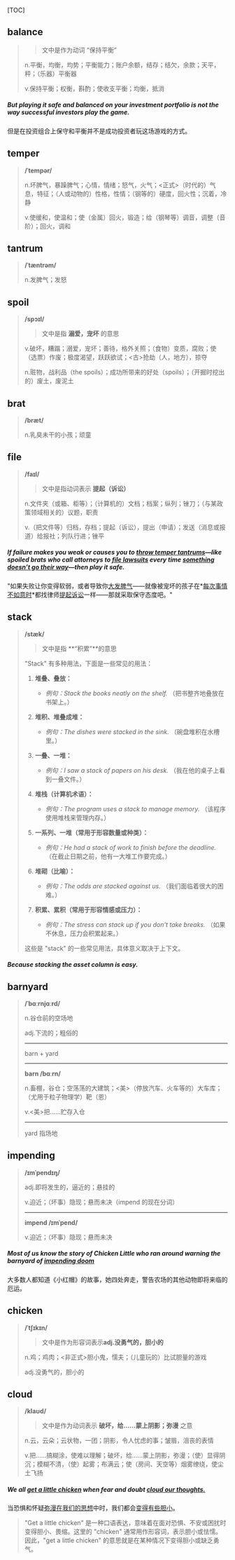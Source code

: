 [TOC]

## balance

> > 文中是作为动词 “保持平衡”
>
> n.平衡，均衡，均势；平衡能力；账户余额，结存；结欠，余款；天平，秤；（乐器）平衡器
>
> v.保持平衡；权衡，斟酌；使收支平衡；均衡，抵消

##### But playing it safe and balanced on your investment portfolio is not the way successful investors play the game.

但是在投资组合上保守和平衡并不是成功投资者玩这场游戏的方式。

## temper



> **/ˈtempər/**
>
> n.坏脾气，暴躁脾气；心情，情绪；怒气，火气；<正式>（时代的）气息，特征；（人或动物的）性格，性情；（钢等的）硬度，回火性；沉着，冷静
>
> v.使缓和，使温和；使（金属）回火，锻造；给（钢琴等）调音，调整（音阶）；回火，调和

## tantrum

> **/ˈtæntrəm/**
>
> n.发脾气；发怒

## spoil

> **/spɔɪl/**
>
> > 文中是指  **溺爱，宠坏**  的意思
>
> v.破坏，糟蹋；溺爱，宠坏；善待，格外关照；（食物）变质，腐败；使（选票）作废；极度渴望，跃跃欲试；<古>抢劫（人，地方），掠夺
>
> n.赃物，战利品（the spoils）；成功所带来的好处（spoils）；（开掘时挖出的）废土，废泥土

## brat

> **/bræt/**
>
> n.乳臭未干的小孩；顽童

## file

> **/faɪl/**
>
> > 文中是指动词表示	**提起（诉讼）**
>
> n.文件夹（或箱、柜等）；（计算机的）文档；档案；纵列；锉刀；（与某政策领域相关的）议题，职责
>
> v.（把文件等）归档，存档；提起（诉讼），提出（申请）；发送（消息或报道）给报社；列队行进；锉平

##### If failure makes you weak or causes you to <u>throw **temper tantrums**</u>—like **spoiled** **brats** who call attorneys to <u>**file** lawsuits</u> every time <u>*something doesn’t go their way*</u>—then play it safe.

"如果失败让你变得软弱，或者导致你<u>大发脾气</u>——就像被宠坏的孩子在*<u>每次事情不如意时</u>*都找律师<u>提起诉讼</u>一样——那就采取保守态度吧。"

## stack

> **/stæk/**
>
> > 文中是指 **“积累”**的意思
>
> "Stack" 有多种用法，下面是一些常见的用法：
>
> 1. **堆叠、叠放：**
>    - *例句：Stack the books neatly on the shelf.*
>      （把书整齐地叠放在书架上。）
>
> 2. **堆积、堆叠成堆：**
>    - *例句：The dishes were stacked in the sink.*
>      （碗盘堆积在水槽里。）
>
> 3. **一叠、一堆：**
>    - *例句：I saw a stack of papers on his desk.*
>      （我在他的桌子上看到一叠文件。）
>
> 4. **堆栈（计算机术语）：**
>    - *例句：The program uses a stack to manage memory.*
>      （该程序使用堆栈来管理内存。）
>
> 5. **一系列、一堆（常用于形容数量或种类）：**
>    - *例句：He had a stack of work to finish before the deadline.*
>      （在截止日期之前，他有一大堆工作要完成。）
>
> 6. **堆砌（比喻）：**
>    - *例句：The odds are stacked against us.*
>      （我们面临着很大的困难。）
>
> 7. **积累、累积（常用于形容情感或压力）：**
>    - *例句：The stress can stack up if you don't take breaks.*
>      （如果不休息，压力会积累起来。）
>
> 这些是 "stack" 的一些常见用法，具体意义取决于上下文。

##### Because **stacking** the asset column is easy. 

## barnyard

> **/ˈbɑːrnjɑːrd/**
>
> n.谷仓前的空场地
>
> adj.下流的；粗俗的
>
> ---
>
> barn +‎ yard
>
> ---
>
> **barn	/bɑːrn/**
>
> n.畜棚，谷仓；空荡荡的大建筑；<美>（停放汽车、火车等的）大车库；（尤用于粒子物理学）靶（恩）
>
> v.<美>把……贮存入仓
>
> ---
>
> yard 指场地

## impending

> **/ɪmˈpendɪŋ/**
>
> adj.即将发生的，逼近的；悬挂的
>
> v.迫近；（坏事）隐现；悬而未决（impend 的现在分词）
>
> ---
>
> **impend	/ɪmˈpend/**
>
> v.迫近；（坏事）隐现；悬而未决

##### Most of us know the story of Chicken Little who ran around warning the **barnyard** of <u>**impending** doom</u>

大多数人都知道《小红帽》的故事，她四处奔走，警告农场的其他动物即将来临的厄运。

## chicken

> **/ˈtʃɪkɪn/**
>
> > 文中是作为形容词表示**adj.没勇气的，胆小的**
>
> n.鸡；鸡肉；<非正式>胆小鬼，懦夫；（儿童玩的）比试胆量的游戏
>
> adj.没勇气的，胆小的

## cloud

> **/klaʊd/**
>
> > 文中是作为动词表示 **破坏，给……蒙上阴影；弥漫** 之意
>
> n.云，云朵；云状物，一团；阴影，令人忧虑的事；皱眉，沮丧的表情
>
> v.把……搞糊涂，使难以理解；破坏，给……蒙上阴影，弥漫；（使）显得阴沉；模糊不清，（使）起雾；布满云；使（房间、天空等）烟雾缭绕，使尘土飞扬

##### We all <u>get a little **chicken**</u> when fear and doubt <u>**cloud** our thoughts.</u>

当恐惧和怀疑<u>弥漫在我们的思想</u>中时，我们都会<u>变得有些胆小</u>。

> "Get a little chicken" 是一种口语表达，意味着在面对恐惧、不安或困扰时变得胆小、畏缩。这里的 "chicken" 通常用作形容词，表示胆小或怯懦。因此，"get a little chicken" 的意思就是在某种情况下变得胆小或缺乏勇气。